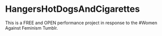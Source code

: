 # HangersHotDogsAndCigarettes
This is a FREE and OPEN performance project in response to the #Women Against Feminism Tumblr. 
